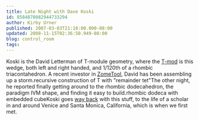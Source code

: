 ```yaml
---
title: Late Night with Dave Koski
id: 8584878082944733294
author: Kirby Urner
published: 2007-03-03T21:18:00.000-08:00
updated: 2008-11-15T02:36:50.949-08:00
blog: control_room
tags: 
---
```


Koski is the David Letterman of T-module geometry, where the [T-mod](http://www.rwgrayprojects.com/synergetics/s09/figs/f86411b.html) is this wedge, both left and right handed, and 1/120th of a rhombic triacontahedron. A recent investor in [ZomeTool](http://zometool.com/), David has been assembling up a storm.recursive construction of T with "remainder tet"The other night, he reported finally getting around to the rhombic dodecahedron, the paradigm IVM shape, and finding it easy to build.[](https://blogger.googleusercontent.com/img/b/R29vZ2xl/AVvXsEgpVABTEG_DuY8_fYi0jd3UEmB_AT8QhcvU-BKNlDqyehdPNRDzpK6LG9r3oHjC6In02xW7xWrWMezvXge7lFG4qlAloUfqmFbDZtRM-_P263EPa_8Mw3MlhBjUixIHp1lxIv2h/s1600-h/rh_dodeca.jpg)rhombic dodeca with embedded cubeKoski goes [way back](http://www.4dsolutions.net/synergetica/synergetica5.html) with this stuff, to the life of a scholar in and around Venice and Santa Monica, California, which is when we first met.